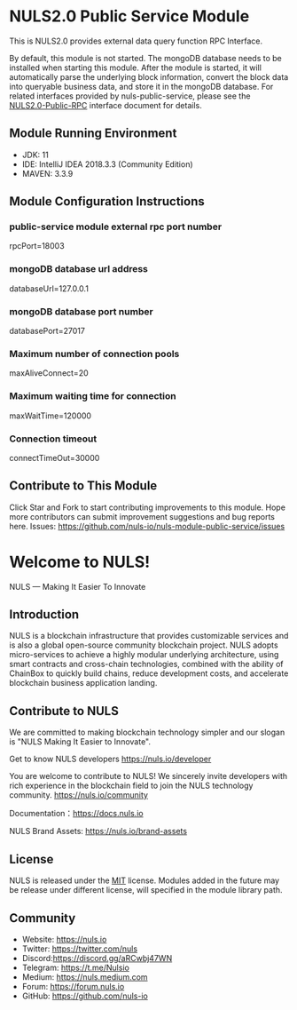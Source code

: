 # NULS2.0 Public Service Module

This is NULS2.0 provides external data query function RPC Interface. 

By default, this module is not started. The mongoDB database needs to be installed when starting this module. After the module is started, it will automatically parse the underlying block information, convert the block data into queryable business data, and store it in the mongoDB database.
For related interfaces provided by nuls-public-service, please see the [NULS2.0-Public-RPC](https://docs.nuls.io/) interface document for details.


## Module Running Environment

- JDK: 11
- IDE: IntelliJ IDEA 2018.3.3 (Community Edition)
- MAVEN: 3.3.9


## Module Configuration Instructions

### public-service module external rpc port number
rpcPort=18003
### mongoDB database url address 
databaseUrl=127.0.0.1
### mongoDB database port number
databasePort=27017
### Maximum number of connection pools
maxAliveConnect=20
### Maximum waiting time for connection
maxWaitTime=120000
### Connection timeout
connectTimeOut=30000


## Contribute to This Module
Click Star and Fork to start contributing improvements to this module.
Hope more contributors can submit improvement suggestions and bug reports here.
Issues: https://github.com/nuls-io/nuls-module-public-service/issues



# Welcome to NULS! #

NULS — Making It Easier To Innovate

## Introduction

NULS is a blockchain infrastructure that provides customizable services and is also a global open-source community blockchain project. NULS adopts micro-services to achieve a highly modular underlying architecture, using smart contracts and cross-chain technologies, combined with the ability of ChainBox to quickly build chains, reduce development costs, and accelerate blockchain business application landing.

## Contribute to NULS
We are committed to making blockchain technology simpler and our slogan is "NULS Making It Easier to Innovate".

Get to know NULS developers
https://nuls.io/developer

You are welcome to contribute to NULS! We sincerely invite developers with rich experience in the blockchain field to join the NULS technology community.
https://nuls.io/community

Documentation：https://docs.nuls.io

NULS Brand Assets: https://nuls.io/brand-assets



## License

NULS is released under the [MIT](http://opensource.org/licenses/MIT) license.
Modules added in the future may be release under different license, will specified in the module library path.

## Community

- Website: https://nuls.io
- Twitter: https://twitter.com/nuls
- Discord:https://discord.gg/aRCwbj47WN
- Telegram: https://t.me/Nulsio
- Medium: https://nuls.medium.com
- Forum: https://forum.nuls.io
- GitHub: https://github.com/nuls-io

#### 
